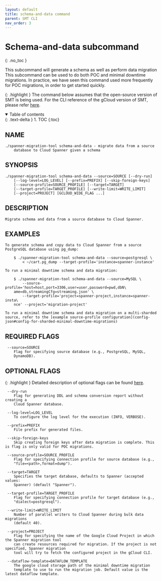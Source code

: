 ```yaml
---
layout: default
title: schema-and-data command
parent: SMT CLI
nav_order: 3
---
```


# Schema-and-data subcommand
{: .no_toc }

This subcommand will generate a schema as well as perform data migration This subcommand can be used to do both POC and minimal downtime migrations. In practice, we have seen this command used
more frequently for POC migrations, in order to get started quickly.

{: .highlight }
The command below assumes that the open-source version of SMT is being used. For the CLI
reference of the gCloud version of SMT, please refer [here](https://cloud.google.com/sdk/gcloud/reference/alpha/spanner/migrate).

<details open markdown="block">
  <summary>
    Table of contents
  </summary>
  {: .text-delta }
1. TOC
{:toc}
</details>

## NAME

    ./spanner-migration-tool schema-and-data - migrate data from a source
        database to Cloud Spanner given a schema

## SYNOPSIS

    ./spanner-migration-tool schema-and-data --source=SOURCE [--dry-run]
        [--log-level=LOG_LEVEL] [--prefix=PREFIX] [--skip-foreign-keys]
        [--source-profile=SOURCE_PROFILE] [--target=TARGET]
        [--target-profile=TARGET_PROFILE] [--write-limit=WRITE_LIMIT]
        [--project=PROJECT] [GCLOUD_WIDE_FLAG ...]

## DESCRIPTION

    Migrate schema and data from a source database to Cloud Spanner.

## EXAMPLES

    To generate schema and copy data to Cloud Spanner from a source PostgreSQL database using pg_dump:

        $ ./spanner-migration-tool schema-and-data --source=postgresql \
            < ~/cart.pg_dump --target-profile='instance=spanner-instance'

    To run a minimal downtime schema and data migration:

        $ ./spanner-migration-tool schema-and-data --source=MySQL \
            --source-profile='host=host,port=3306,user=user,password=pwd,dbN\
        ame=db,streamingCfg=streaming.json' \
            --target-profile='project=spanner-project,instance=spanner-insta\
        nce' --project='migration-project'

    To run a minimal downtime schema and data migration on a multi-sharded source, refer to the [example source-profile configuration](config-json#config-for-sharded-minimal-downtime-migrations)
## REQUIRED FLAGS

     --source=SOURCE
        Flag for specifying source database (e.g., PostgreSQL, MySQL,
        DynamoDB).

## OPTIONAL FLAGS

{: .highlight }
Detailed description of optional flags can be found [here](./flags.md).

     --dry-run
        Flag for generating DDL and schema conversion report without creating a
        Cloud Spanner database.

     --log-level=LOG_LEVEL
        To configure the log level for the execution (INFO, VERBOSE).

     --prefix=PREFIX
        File prefix for generated files.

     --skip-foreign-keys
        Skip creating foreign keys after data migration is complete. This is flag is only valid for POC migrations.

     --source-profile=SOURCE_PROFILE
        Flag for specifying connection profile for source database (e.g.,
        "file=<path>,format=dump").

     --target=TARGET
        Specifies the target database, defaults to Spanner (accepted values:
        Spanner) (default "Spanner").

     --target-profile=TARGET_PROFILE
        Flag for specifying connection profile for target database (e.g.,
        "dialect=postgresql").

     --write-limit=WRITE_LIMIT
        Number of parallel writers to Cloud Spanner during bulk data migrations
        (default 40).

     --project=PROJECT
        Flag for specifying the name of the Google Cloud Project in which the Spanner migration tool
        can create resources required for migration. If the project is not specified, Spanner migration 
        tool will try to fetch the configured project in the gCloud CLI.

     --dataflow-template=DATAFLOW_TEMPLATE
        The google cloud storage path of the minimal downtime migration
        template to use to run the migration job. Default value is the latest dataflow template.